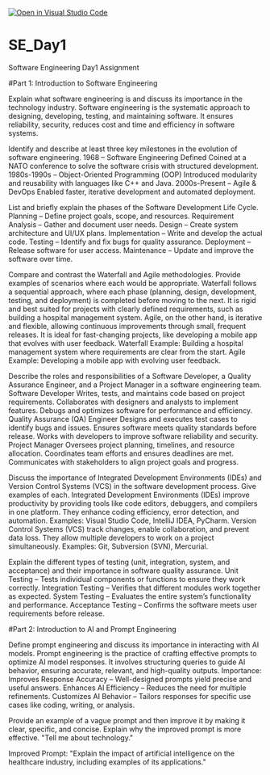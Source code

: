 [![Open in Visual Studio Code](https://classroom.github.com/assets/open-in-vscode-2e0aaae1b6195c2367325f4f02e2d04e9abb55f0b24a779b69b11b9e10269abc.svg)](https://classroom.github.com/online_ide?assignment_repo_id=18367412&assignment_repo_type=AssignmentRepo)
# SE_Day1
Software Engineering Day1 Assignment

#Part 1: Introduction to Software Engineering

Explain what software engineering is and discuss its importance in the technology industry.
Software engineering is the systematic approach to designing, developing, testing, and maintaining software. It ensures reliability, security, reduces cost and time and efficiency in software systems.

Identify and describe at least three key milestones in the evolution of software engineering.
1968 – Software Engineering Defined
Coined at a NATO conference to solve the software crisis with structured development.
1980s-1990s – Object-Oriented Programming (OOP)
Introduced modularity and reusability with languages like C++ and Java.
2000s-Present – Agile & DevOps
Enabled faster, iterative development and automated deployment.

List and briefly explain the phases of the Software Development Life Cycle.
Planning – Define project goals, scope, and resources.
Requirement Analysis – Gather and document user needs.
Design – Create system architecture and UI/UX plans.
Implementation – Write and develop the actual code.
Testing – Identify and fix bugs for quality assurance.
Deployment – Release software for user access.
Maintenance – Update and improve the software over time.

Compare and contrast the Waterfall and Agile methodologies. Provide examples of scenarios where each would be appropriate.
Waterfall follows a sequential approach, where each phase (planning, design, development, testing, and deployment) is completed before moving to the next. It is rigid and best suited for projects with clearly defined requirements, such as building a hospital management system.
Agile, on the other hand, is iterative and flexible, allowing continuous improvements through small, frequent releases. It is ideal for fast-changing projects, like developing a mobile app that evolves with user feedback.
Waterfall Example: Building a hospital management system where requirements are clear from the start.
Agile Example: Developing a mobile app with evolving user feedback.

Describe the roles and responsibilities of a Software Developer, a Quality Assurance Engineer, and a Project Manager in a software engineering team.
Software Developer
Writes, tests, and maintains code based on project requirements.
Collaborates with designers and analysts to implement features.
Debugs and optimizes software for performance and efficiency.
Quality Assurance (QA) Engineer
Designs and executes test cases to identify bugs and issues.
Ensures software meets quality standards before release.
Works with developers to improve software reliability and security.
Project Manager
Oversees project planning, timelines, and resource allocation.
Coordinates team efforts and ensures deadlines are met.
Communicates with stakeholders to align project goals and progress.

Discuss the importance of Integrated Development Environments (IDEs) and Version Control Systems (VCS) in the software development process. Give examples of each.
Integrated Development Environments (IDEs) improve productivity by providing tools like code editors, debuggers, and compilers in one platform. They enhance coding efficiency, error detection, and automation. Examples: Visual Studio Code, IntelliJ IDEA, PyCharm.
Version Control Systems (VCS) track changes, enable collaboration, and prevent data loss. They allow multiple developers to work on a project simultaneously. Examples: Git, Subversion (SVN), Mercurial.

Explain the different types of testing (unit, integration, system, and acceptance) and their importance in software quality assurance.
Unit Testing – Tests individual components or functions to ensure they work correctly.
Integration Testing – Verifies that different modules work together as expected.
System Testing – Evaluates the entire system’s functionality and performance.
Acceptance Testing – Confirms the software meets user requirements before release.

#Part 2: Introduction to AI and Prompt Engineering


Define prompt engineering and discuss its importance in interacting with AI models.
Prompt engineering is the practice of crafting effective prompts to optimize AI model responses. It involves structuring queries to guide AI behavior, ensuring accurate, relevant, and high-quality outputs.
Importance:
Improves Response Accuracy – Well-designed prompts yield precise and useful answers.
Enhances AI Efficiency – Reduces the need for multiple refinements.
Customizes AI Behavior – Tailors responses for specific use cases like coding, writing, or analysis.

Provide an example of a vague prompt and then improve it by making it clear, specific, and concise. Explain why the improved prompt is more effective.
"Tell me about technology."

Improved Prompt:
"Explain the impact of artificial intelligence on the healthcare industry, including examples of its applications."
